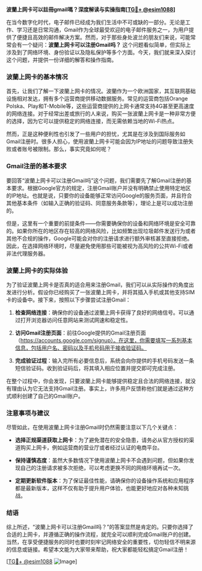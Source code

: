 **波蘭上网卡可以註冊gmail嗎？深度解读与实操指南[[TG💪+ @esim1088](https://t.me/s/esim1088)]**

在当今数字化时代，电子邮件已经成为我们生活中不可或缺的一部分。无论是工作、学习还是日常沟通，Gmail作为全球最受欢迎的电子邮件服务之一，为用户提供了便捷且高效的邮件解决方案。然而，对于那些身处波兰的朋友们来说，可能常常会有一个疑问：**波蘭上网卡可以注册Gmail吗？** 这个问题看似简单，但实际上涉及到了网络环境、身份验证以及隐私保护等多个方面。今天，我们就来深入探讨这个问题，并提供一份详细的解答和操作指南。

### 波蘭上网卡的基本情况

首先，让我们了解一下波蘭上网卡的情况。波蘭作为一个欧洲国家，其互联网基础设施相对发达，拥有多个运营商提供移动数据服务。常见的运营商包括Orange Polska、Play和T-Mobile等，这些运营商提供的上网卡通常支持4G甚至更高速度的网络连接。对于经常出差或旅行的人来说，购买一张波蘭上网卡是一种非常方便的选择，因为它可以提供稳定的网络连接，而无需依赖当地的Wi-Fi热点。

然而，正是这种便利性也引发了一些用户的担忧，尤其是在涉及到国际服务如Gmail注册时。很多人担心，使用波蘭上网卡可能会因为IP地址的问题导致注册失败或者账号被限制。那么，事实究竟如何呢？

### Gmail注册的基本要求

要回答“波蘭上网卡可以注册Gmail吗”这个问题，我们需要先了解Gmail注册的基本要求。根据Google官方的规定，注册Gmail账户并没有明确禁止使用特定地区的IP地址。也就是说，只要你的设备能够正常访问Google的服务页面，并且符合其他基本条件（如输入正确的验证码、同意服务条款等），理论上是可以成功注册的。

但是，这里有一个重要的前提条件——你需要确保你的设备和网络环境是安全可靠的。如果你所在的地区存在较高的网络风险，比如频繁出现垃圾邮件发送行为或者其他不合规的操作，Google可能会对你的注册请求进行额外审核甚至直接拒绝。因此，在选择网络环境时，尽量避免使用那些可能被视为高风险的公共Wi-Fi或者非法代理服务器。

### 波蘭上网卡的实际体验

为了验证波蘭上网卡是否真的适合用来注册Gmail，我们可以从实际操作的角度出发进行分析。假设你已经购买了一张波蘭上网卡，并将其插入手机或其他支持SIM卡的设备中。接下来，按照以下步骤尝试注册Gmail：

1. **检查网络连接**：确保你的设备通过波蘭上网卡获得了良好的网络信号。可以通过打开浏览器访问任意网站来测试网速和稳定性。
   
2. **访问Gmail注册页面**：前往Google提供的Gmail注册页面（https://accounts.google.com/signup）。在这里，你需要填写一系列基本信息，包括用户名、密码以及手机号码用于接收验证码。

3. **完成验证过程**：输入完所有必要信息后，系统会向你提供的手机号码发送一条短信验证码。收到验证码后，将其填入相应位置并提交即可完成注册。

在整个过程中，你会发现，只要波蘭上网卡能够提供稳定且合法的网络连接，就没有理由认为它无法支持Gmail注册。事实上，许多用户反馈称他们就是通过这种方式顺利创建了自己的Gmail账户。

### 注意事项与建议

尽管如此，在使用波蘭上网卡注册Gmail时仍然需要注意以下几个关键点：

- **选择正规渠道获取上网卡**：为了避免潜在的安全隐患，请务必从官方授权的渠道购买上网卡，例如运营商的营业厅或者经过认证的电商平台。
  
- **保持谨慎态度**：虽然大多数情况下使用波蘭上网卡不会遇到问题，但如果你发现自己的注册请求被多次拒绝，可以考虑更换不同的网络环境再试一次。

- **定期更新软件版本**：为了保证最佳性能，请确保你的设备操作系统和应用程序都是最新版本，这样不仅有助于提升用户体验，也能更好地应对各种未知挑战。

### 结语

综上所述，“波蘭上网卡可以注册Gmail吗？”的答案显然是肯定的。只要你选择了合适的上网卡，并遵循正确的操作流程，就完全可以顺利完成Gmail账户的创建。当然，在享受便捷服务的同时也要时刻牢记网络安全的重要性，切勿轻信不明来源的信息或链接。希望本文能为大家带来帮助，祝大家都能轻松搞定Gmail注册！

[[TG💪+ @esim1088](https://t.me/s/esim1088) ![Image](https://i.postimg.cc/4NQfJmqS/Snipaste-2025-05-13-00-14-12.png)]